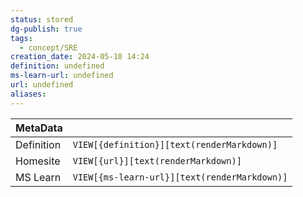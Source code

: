 ```yaml
---
status: stored
dg-publish: true
tags:
  - concept/SRE
creation_date: 2024-05-10 14:24
definition: undefined
ms-learn-url: undefined
url: undefined
aliases:
---
```


| MetaData   |                                              |
| ---------- | -------------------------------------------- |
| Definition | `VIEW[{definition}][text(renderMarkdown)]`   |
| Homesite   | `VIEW[{url}][text(renderMarkdown)]`          |
| MS Learn   | `VIEW[{ms-learn-url}][text(renderMarkdown)]` |
